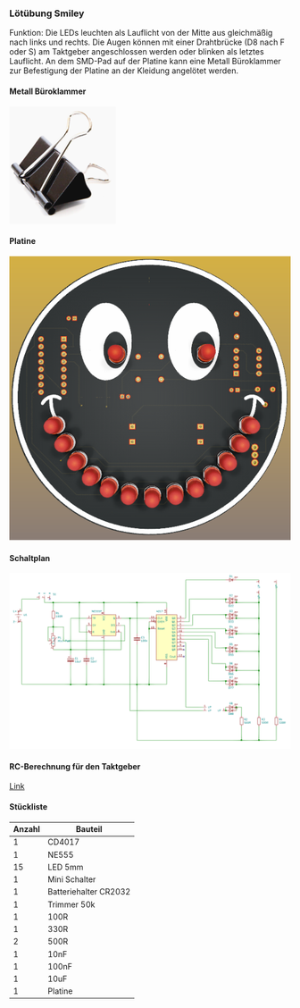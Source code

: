 ### Lötübung Smiley


Funktion: Die LEDs leuchten als Lauflicht von der Mitte aus gleichmäßig nach links und rechts. Die Augen können mit einer Drahtbrücke (D8 nach F oder S) am Taktgeber angeschlossen werden oder blinken als letztes Lauflicht. An dem SMD-Pad auf der Platine kann eine Metall Büroklammer zur Befestigung der Platine an der Kleidung angelötet werden.


#### Metall Büroklammer
![image](https://github.com/frankyhub/Loetkurs/blob/master/L8-Smiley/pic/Klammer.png)


#### Platine

![image](https://github.com/frankyhub/Loetkurs/blob/master/L8-Smiley/pic/Smiley.png)


#### Schaltplan


![image](https://github.com/frankyhub/Loetkurs/blob/master/L8-Smiley/pic/Schaltplan.png)


#### RC-Berechnung für den Taktgeber


[Link](http://frankyhub.de/tools/html/calc_ne555.html)




#### Stückliste                                            

|Anzahl| Bauteil                           |
|------|-----------------------------------|
|    1 | CD4017                            |
|    1 | NE555                             | 
|   15 | LED 5mm                           | 
|    1 | Mini Schalter    	 	             | 
|    1 | Batteriehalter CR2032        	   |
|    1 | Trimmer 50k                       |
|    1 | 100R                              | 
|    1 | 330R                              |
|    2 | 500R                              |
|    1 | 10nF                              | 
|    1 | 100nF                             | 
|    1 | 10uF                              | 
|    1 | Platine                           | 



